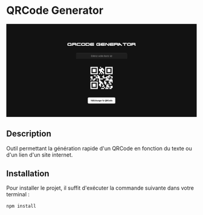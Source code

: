 # QRCode Generator

![Preview](public/png/preview2.png)

## Description

Outil permettant la génération rapide d'un QRCode en fonction du texte ou d'un lien d'un site internet.

## Installation

Pour installer le projet, il suffit d'exécuter la commande suivante dans votre terminal :

```bash
npm install
```
